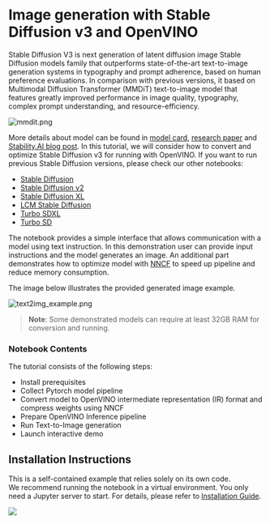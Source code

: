 # Image generation with Stable Diffusion v3 and OpenVINO

Stable Diffusion V3 is next generation of latent diffusion image Stable Diffusion models family that  outperforms state-of-the-art text-to-image generation systems in typography and prompt adherence, based on human preference evaluations. In comparison with previous versions, it based on Multimodal Diffusion Transformer (MMDiT) text-to-image model that features greatly improved performance in image quality, typography, complex prompt understanding, and resource-efficiency.

![mmdit.png](https://github.com/openvinotoolkit/openvino_notebooks/assets/29454499/dd079427-89f2-4d28-a10e-c80792d750bf)

More details about model can be found in [model card](https://huggingface.co/stabilityai/stable-diffusion-3-medium), [research paper](https://stability.ai/news/stable-diffusion-3-research-paper) and [Stability.AI blog post](https://stability.ai/news/stable-diffusion-3-medium).
In this tutorial, we will consider how to convert and optimize Stable Diffusion v3 for running with OpenVINO.
If you want to run previous Stable Diffusion versions, please check our other notebooks:

* [Stable Diffusion](../stable-diffusion-text-to-image)
* [Stable Diffusion v2](../stable-diffusion-v2)
* [Stable Diffusion XL](../stable-diffusion-xl)
* [LCM Stable Diffusion](../latent-consistency-models-image-generation)
* [Turbo SDXL](../sdxl-turbo)
* [Turbo SD](../sketch-to-image-pix2pix-turbo)


The notebook provides a simple interface that allows communication with a model using text instruction. In this demonstration user can provide input instructions and the model generates an image. An additional part demonstrates how to optimize model with [NNCF](https://github.com/openvinotoolkit/nncf/) to speed up pipeline and reduce memory consumption.

The image below illustrates the provided generated image example.

![text2img_example.png](https://github.com/openvinotoolkit/openvino_notebooks/assets/29454499/ac99098c-66ec-4b7b-9e01-e80625f1dc3f)

>**Note**: Some demonstrated models can require at least 32GB RAM for conversion and running.

### Notebook Contents

The tutorial consists of the following steps:

- Install prerequisites
- Collect Pytorch model pipeline
- Convert model to OpenVINO intermediate representation (IR) format and compress weights using NNCF
- Prepare OpenVINO Inference pipeline
- Run Text-to-Image generation
- Launch interactive demo

## Installation Instructions

This is a self-contained example that relies solely on its own code.</br>
We recommend  running the notebook in a virtual environment. You only need a Jupyter server to start.
For details, please refer to [Installation Guide](../../README.md).

<img referrerpolicy="no-referrer-when-downgrade" src="https://static.scarf.sh/a.png?x-pxid=5b5a4db0-7875-4bfb-bdbd-01698b5b1a77&file=notebooks/stable-diffusion-v3/README.md" />
